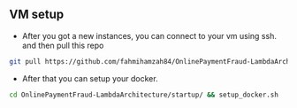 ## VM setup

- After you got a new instances, you can connect to your vm using ssh. and then pull this repo

```bash
git pull https://github.com/fahmihamzah84/OnlinePaymentFraud-LambdaArchitecture.git
```

- After that you can setup your docker.
```bash
cd OnlinePaymentFraud-LambdaArchitecture/startup/ && setup_docker.sh
```

